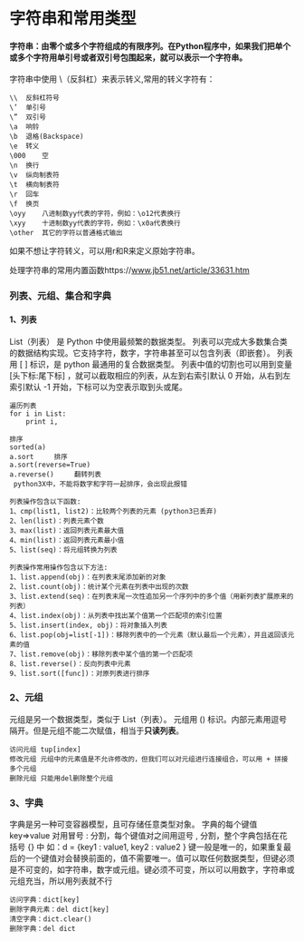 # 字符串和常用类型
#### 字符串：由零个或多个字符组成的有限序列。在Python程序中，如果我们把单个或多个字符用单引号或者双引号包围起来，就可以表示一个字符串。
字符串中使用 \（反斜杠）来表示转义,常用的转义字符有：
```\(在行尾时)	续行符
\\	反斜杠符号
\’	单引号
\”	双引号
\a	响铃
\b	退格(Backspace)
\e	转义
\000	空
\n	换行
\v	纵向制表符
\t	横向制表符
\r	回车
\f	换页
\oyy	八进制数yy代表的字符，例如：\o12代表换行
\xyy	十进制数yy代表的字符，例如：\x0a代表换行
\other	其它的字符以普通格式输出
```

如果不想让字符转义，可以用r和R来定义原始字符串。

处理字符串的常用内置函数https://www.jb51.net/article/33631.htm

### 列表、元组、集合和字典
#### 1、列表
List（列表） 是 Python 中使用最频繁的数据类型。
列表可以完成大多数集合类的数据结构实现。它支持字符，数字，字符串甚至可以包含列表（即嵌套）。
列表用 [ ] 标识，是 python 最通用的复合数据类型。
列表中值的切割也可以用到变量 [头下标:尾下标] ，就可以截取相应的列表，从左到右索引默认 0 开始，从右到左索引默认 -1 开始，下标可以为空表示取到头或尾。
```
遍历列表
for i in List:
    print i,

排序
sorted(a)
a.sort     排序
a.sort(reverse=True)
a.reverse()     翻转列表
 python3X中，不能将数字和字符一起排序，会出现此报错

列表操作包含以下函数:
1、cmp(list1, list2)：比较两个列表的元素 (python3已丢弃)
2、len(list)：列表元素个数
3、max(list)：返回列表元素最大值
4、min(list)：返回列表元素最小值
5、list(seq)：将元组转换为列表

列表操作常用操作包含以下方法:
1、list.append(obj)：在列表末尾添加新的对象
2、list.count(obj)：统计某个元素在列表中出现的次数
3、list.extend(seq)：在列表末尾一次性追加另一个序列中的多个值（用新列表扩展原来的列表）
4、list.index(obj)：从列表中找出某个值第一个匹配项的索引位置
5、list.insert(index, obj)：将对象插入列表
6、list.pop(obj=list[-1])：移除列表中的一个元素（默认最后一个元素），并且返回该元素的值
7、list.remove(obj)：移除列表中某个值的第一个匹配项
8、list.reverse()：反向列表中元素
9、list.sort([func])：对原列表进行排序
```

### 2、元组
元组是另一个数据类型，类似于 List（列表）。
元组用 () 标识。内部元素用逗号隔开。但是元组不能二次赋值，相当于**只读列表**。
```
访问元组 tup[index]
修改元组 元组中的元素值是不允许修改的，但我们可以对元组进行连接组合，可以用 + 拼接多个元组
删除元组 只能用del删除整个元组
```
### 3、字典
字典是另一种可变容器模型，且可存储任意类型对象。
字典的每个键值 key=>value 对用冒号 : 分割，每个键值对之间用逗号 , 分割，整个字典包括在花括号 {} 中 如：d = {key1 : value1, key2 : value2 } 键一般是唯一的，如果重复最后的一个键值对会替换前面的，值不需要唯一。值可以取任何数据类型，但键必须是不可变的，如字符串，数字或元组。键必须不可变，所以可以用数字，字符串或元组充当，所以用列表就不行
```
访问字典：dict[key]
删除字典元素：del dict[key]
清空字典：dict.clear()
删除字典：del dict
```